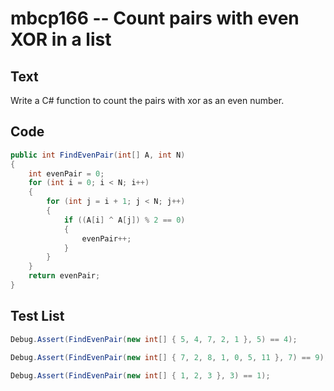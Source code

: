 # mbcp166 -- Count pairs with even XOR in a list

## Text

Write a C# function to count the pairs with xor as an even number.

## Code

```csharp
public int FindEvenPair(int[] A, int N) 
{
    int evenPair = 0;
    for (int i = 0; i < N; i++) 
    {
        for (int j = i + 1; j < N; j++) 
        {
            if ((A[i] ^ A[j]) % 2 == 0) 
            {
                evenPair++;
            }
        }
    }
    return evenPair;
}
```

## Test List

```csharp
Debug.Assert(FindEvenPair(new int[] { 5, 4, 7, 2, 1 }, 5) == 4);
```

```csharp
Debug.Assert(FindEvenPair(new int[] { 7, 2, 8, 1, 0, 5, 11 }, 7) == 9);
```

```csharp
Debug.Assert(FindEvenPair(new int[] { 1, 2, 3 }, 3) == 1);
```
